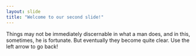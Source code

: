 ```yaml
---
layout: slide
title: "Welcome to our second slide!"
---
```

Things may not be immediately discernable in what a man does, and in this, sometimes, he is fortunate. But eventually they become quite clear.
Use the left arrow to go back!

